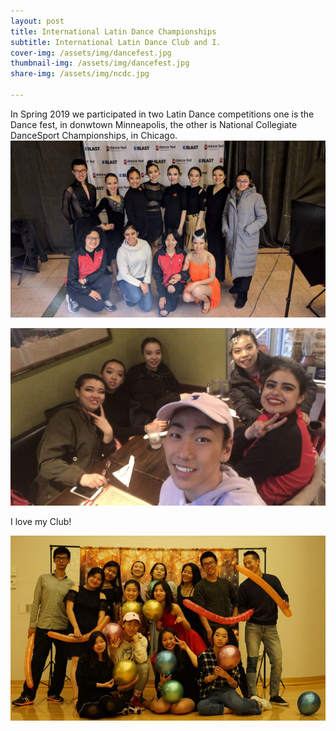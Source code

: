 ```yaml
---
layout: post
title: International Latin Dance Championships
subtitle: International Latin Dance Club and I.
cover-img: /assets/img/dancefest.jpg
thumbnail-img: /assets/img/dancefest.jpg
share-img: /assets/img/ncdc.jpg

---
```

In Spring 2019 we participated in two Latin Dance competitions one is the Dance fest, in donwtown Minneapolis, the other is National Collegiate DanceSport Championships, in Chicago.
![](/assets/img/dancefest.jpg)

![](/assets/img/ncdc.jpg)

I love my Club!

![](/assets/img/latindance1.jpg)
